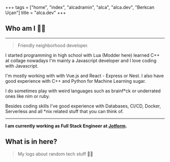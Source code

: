 +++
tags = ["home", "index", "alcadramin", "alca", "alca.dev", "Berkcan Uçan"]
title = "alca.dev"
+++

## Who am I 👨‍💻
<hr />

> Friendly neighborhood developer.

I started programming in high school with Lua (Modder here) learned C++ at collage nowadays I'm mainly a Javascript developer and I love coding with Javascript. 

I'm mostly working with with Vue.js and React - Express or Nest. I also have good experience with C++ and Python for Machine Learning sugar.

I do sometimes play with weird languages such as brainf*ck or underrated ones like nim or ruby.

Besides coding skills I've good experience with Databases, CI/CD, Docker, Serverless and all \*nix related stuff that you can think of.

<hr />

**I am currently working as Full Stack Engineer at [Jotform](https://www.jotform.com).**

## What is in here?

> My logs about random tech stuff 👨‍💻
